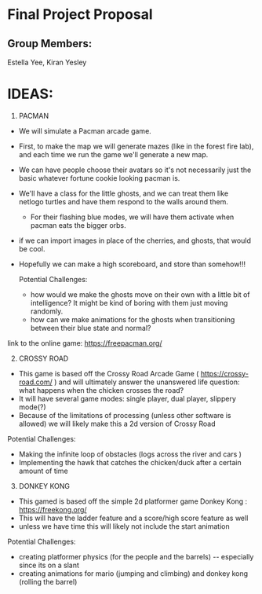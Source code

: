 # Final Project Proposal

## Group Members:

Estella Yee, Kiran Yesley        
# IDEAS:

1. PACMAN
- We will simulate a Pacman arcade game.
- First, to make the map we will generate mazes (like in the forest fire lab), and each time we run the game we'll generate a new map.
- We can have people choose their avatars so it's not necessarily just the basic whatever fortune cookie looking pacman is.
- We'll have a class for the little ghosts, and we can treat them like netlogo turtles and have them respond to the walls around them.
  - For their flashing blue modes, we will have them activate when pacman eats the bigger orbs.
- if we can import images in place of the cherries, and ghosts, that would be cool.
- Hopefully we can make a high scoreboard, and store than somehow!!! 

  Potential Challenges:
    - how would we make the ghosts move on their own with a little bit of intelligence? It might be kind of boring with them just moving randomly.  
    - how can we make animations for the ghosts when transitioning between their blue state and normal?

 link to the online game: https://freepacman.org/

2. CROSSY ROAD
- This game is based off the Crossy Road Arcade Game ( https://crossy-road.com/ ) and will ultimately answer the unanswered life question: what happens when the chicken crosses the road?
- It will have several game modes: single player, dual player, slippery mode(?)
- Because of the limitations of processing (unless other software is allowed) we will likely make this a 2d version of Crossy Road 

Potential Challenges:
- Making the infinite loop of obstacles (logs across the river and cars ) 
- Implementing the hawk that catches the chicken/duck after a certain amount of time

3. DONKEY KONG
- This gamed is based off the simple 2d platformer game Donkey Kong : https://freekong.org/
- This will have the ladder feature and a score/high score feature as well 
- unless we have time this will likely not include the start animation 

Potential Challenges:
- creating platformer physics (for the people and the barrels) -- especially since its on a slant
- creating animations for mario (jumping and climbing) and donkey kong (rolling the barrel)

